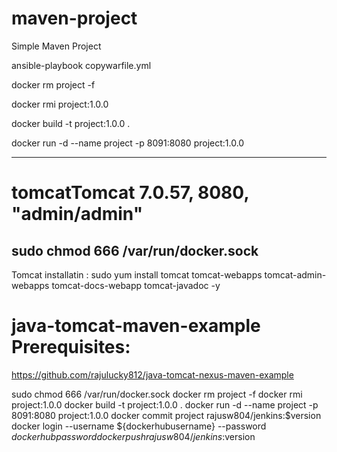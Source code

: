# maven-project

Simple Maven Project

ansible-playbook copywarfile.yml

 docker rm project -f
 
 docker rmi project:1.0.0
 
docker build -t project:1.0.0 .

docker run -d --name project -p 8091:8080 project:1.0.0


---------------------------

# tomcatTomcat 7.0.57, 8080, "admin/admin" 


sudo chmod 666 /var/run/docker.sock
-----------------------------------------

Tomcat installatin :
sudo yum install tomcat tomcat-webapps tomcat-admin-webapps tomcat-docs-webapp tomcat-javadoc -y

# java-tomcat-maven-example Prerequisites:
https://github.com/rajulucky812/java-tomcat-nexus-maven-example


sudo chmod 666 /var/run/docker.sock
docker rm project -f
docker rmi project:1.0.0
docker build -t project:1.0.0 .
docker run -d --name project -p 8091:8080 project:1.0.0
docker commit project rajusw804/jenkins:$version
docker login --username ${dockerhubusername} --password ${dockerhubpassword}
docker push rajusw804/jenkins:$version

